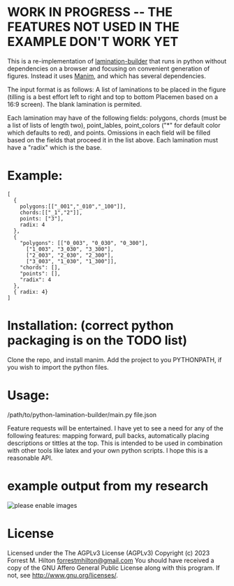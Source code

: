 # WORK IN PROGRESS -- THE FEATURES NOT USED IN THE EXAMPLE DON'T WORK YET

This is a re-implementation of [lamination-builder](https://csfalcione.github.io/lamination-builder/) that runs in python without dependencies on a browser and focusing on convenient generation of figures. Instead it uses [Manim](https://github.com/ManimCommunity/manim/), and which has several dependencies. 

The input format is as follows: A list of laminations to be placed in the figure (tilling is a best effort left to right and top to bottom Placemen based on a 16:9 screen). The blank lamination is permited.

Each lamination may have of the following fields: polygons, chords (must be a list of lists of length two), point_lables, point_colors ("*" for default color which defaults to red), and points. Omissions in each field will be filled based on the fields that proceed it in the list above. Each lamination must have a "radix" which is the base.

# Example:
```
[
  {
    polygons:[["_001","_010","_100"]],
    chords:[["_1","2"]],
    points: ["3"],
    radix: 4
  },
  {
    "polygons": [["0_003", "0_030", "0_300"], 
      ["1_003", "3_030", "3_300"], 
      ["2_003", "2_030", "2_300"], 
      ["3_003", "1_030", "1_300"]], 
    "chords": [], 
    "points": [], 
    "radix": 4
  },
  { radix: 4}
]
```

# Installation: (correct python packaging is on the TODO list)
Clone the repo, and install manim. Add the project to you PYTHONPATH, if you wish to import the python files.

# Usage: 
/path/to/python-lamination-builder/main.py file.json


Feature requests will be entertained. I have yet to see a need for any of the following features: mapping forward, pull backs, automatically placing descriptions or tittles at the top. This is intended to be used in combination with other tools like latex and your own python scripts. I hope this is a reasonable API.


# example output from my research
![please enable images](https://github.com/ForrestHilton/python-lamination-builder/blob/main/example.png "Example Output from my Reasearch")

# License
Licensed under the The AGPLv3 License (AGPLv3)
Copyright (c) 2023 Forrest M. Hilton <forrestmhilton@gmail.com>
You should have received a copy of the GNU Affero General Public License
along with this program.  If not, see <http://www.gnu.org/licenses/>.
